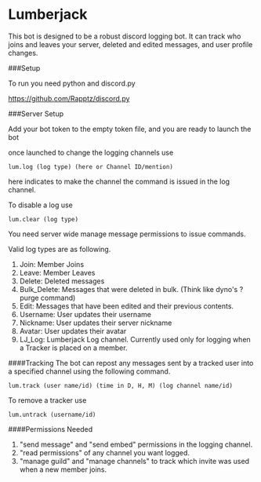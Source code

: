 # Lumberjack
This bot is designed to be a robust discord logging bot. It can track who joins and leaves your server, deleted and edited messages, and user profile changes.

###Setup

To run you need python and discord.py

https://github.com/Rapptz/discord.py

###Server Setup

Add your bot token to the empty token file, and you are ready to launch the bot

once launched to change the logging channels use

`lum.log (log type) (here or Channel ID/mention)`

here indicates to make the channel the command is issued in the log channel.

To disable a log use

`lum.clear (log type) `

You need server wide manage message permissions to issue commands.

Valid log types are as following.
1. Join: Member Joins
2. Leave: Member Leaves
3. Delete: Deleted messages
4. Bulk_Delete: Messages that were deleted in bulk. (Think like dyno's ?purge command)
5. Edit: Messages that have been edited and their previous contents.
6. Username: User updates their username
7. Nickname: User updates their server nickname
8. Avatar: User updates their avatar
9. LJ_Log: Lumberjack Log channel. Currently used only for logging when a Tracker is placed on a member.

####Tracking
The bot can repost any messages sent by a tracked user into a specified channel using the following command.

`lum.track (user name/id) (time in D, H, M) (log channel name/id)`

To remove a tracker use

`lum.untrack (username/id)`

####Permissions Needed

1. "send message" and "send embed" permissions in the logging channel.
2. "read permissions" of any channel you want logged.
3. "manage guild" and "manage channels" to track which invite was used when a new member joins.


